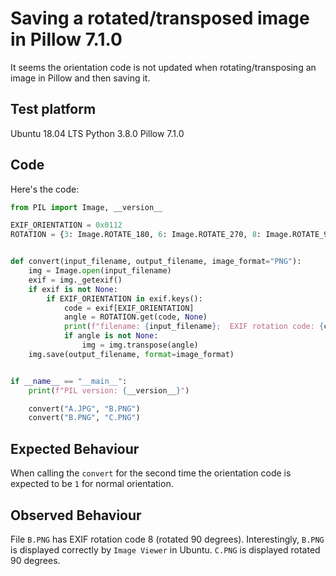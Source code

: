 # Saving a rotated/transposed image in Pillow 7.1.0

It seems the orientation code is not updated when rotating/transposing an image in 
Pillow and then saving it.

## Test platform
Ubuntu 18.04 LTS
Python 3.8.0
Pillow 7.1.0

## Code
Here's the code:
```python
from PIL import Image, __version__

EXIF_ORIENTATION = 0x0112
ROTATION = {3: Image.ROTATE_180, 6: Image.ROTATE_270, 8: Image.ROTATE_90}


def convert(input_filename, output_filename, image_format="PNG"):
    img = Image.open(input_filename)
    exif = img._getexif()
    if exif is not None:
        if EXIF_ORIENTATION in exif.keys():
            code = exif[EXIF_ORIENTATION]
            angle = ROTATION.get(code, None)
            print(f"filename: {input_filename};  EXIF rotation code: {code}")
            if angle is not None:
                img = img.transpose(angle)
    img.save(output_filename, format=image_format)


if __name__ == "__main__":
    print(f"PIL version: {__version__}")

    convert("A.JPG", "B.PNG")
    convert("B.PNG", "C.PNG")
```

## Expected Behaviour

When calling the `convert` for the second time the orientation code is expected to be `1` for 
normal orientation.

## Observed Behaviour

File `B.PNG` has EXIF rotation code 8 (rotated 90 degrees).
Interestingly, `B.PNG` is displayed correctly by `Image Viewer` in Ubuntu.
`C.PNG` is displayed rotated 90 degrees.

